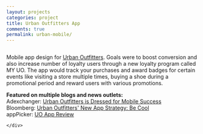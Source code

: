 ```yaml
---
layout: projects
categories: project
title: Urban Outfitters App
comments: true
permalink: urban-mobile/
---
```


<div class="row clearfix">
	<div class="column full">
		<p>Mobile app design for <a href="http://www.urbanoutfitters.com" target="_blank">Urban Outfitters</a>. Goals were to boost conversion and also increase number of loyalty users through a new loyalty program called MY UO. The app would track your purchases and award badges for certain events like visiting a store multiple times, buying a shoe during a promotional period and reward users with various promotions. </p>
		<p><strong>Featured on multiple blogs and news outlets:</strong><BR>
		Adexchanger: <a href="http://adexchanger.com/mobile/urban-outfitters-is-dressed-for-mobile-success/" target="_blank">Urban Outfitters is Dressed for Mobile Success</a><BR>
		Bloomberg: <a href="http://www.bloomberg.com/bw/articles/2013-09-24/urban-outfitters-new-app-strategy-be-cool" target="_blank">Urban Outfitters' New App Strategy: Be Cool</a><BR>
		appPicker: <a href="http://www.apppicker.com/reviews/10886/UO-app-review-the-official-app-for-Urban-Outfitters" target="_blank">UO App Review</a></p>

	</div>
</div>

<div class="row clearfix project-image">
	<div class="column full">
		<img src="/img/proj/urban/img-1.jpg" alt="">
	</div>
</div>
<div class="row clearfix project-image">
	<div class="column third medium-half">
		<img class="drop-shadow" src="/img/proj/urban/img-13.jpg" alt="">
	</div>
	<div class="column third medium-half">
		<img class="drop-shadow" src="/img/proj/urban/img-14.jpg" alt="">
	</div>
	<div class="column third medium-half">
		<img class="drop-shadow" src="/img/proj/urban/img-15.jpg" alt="">
	</div>
	<div class="column third medium-half">
		<img class="drop-shadow" src="/img/proj/urban/img-10.jpg" alt="">
	</div>
	<div class="column third medium-half">
		<img class="drop-shadow" src="/img/proj/urban/img-11.jpg" alt="">
	</div>
	<div class="column third medium-half">
		<img class="drop-shadow" src="/img/proj/urban/img-12.jpg" alt="">
	</div>
</div>
<div class="row clearfix project-image">
	<div class="column half medium-half">
		<img class="drop-shadow" src="/img/proj/urban/img-4.jpg" alt="">
	</div>
	<div class="column half medium-half">
		<img class="drop-shadow" src="/img/proj/urban/img-6.jpg" alt="">
	</div>
</div>
<div class="row clearfix project-image">
	<div class="column half medium-half">
		<img class="drop-shadow" src="/img/proj/urban/img-8.jpg" alt="">
	</div>
	<div class="column half medium-half">
		<img class="drop-shadow" src="/img/proj/urban/img-7.jpg" alt="">
	</div>
</div>